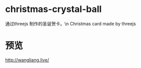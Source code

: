 # christmas-crystal-ball
通过threejs 制作的圣诞贺卡。\n Christmas card made by threejs
# 预览
http://wangliang.live/
